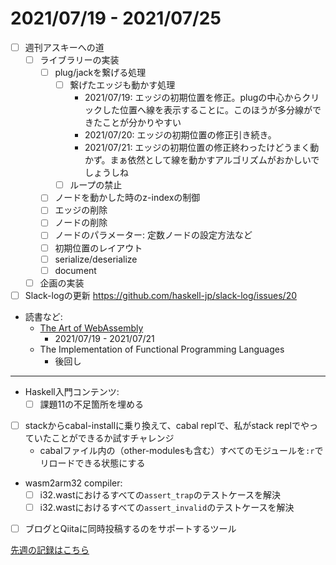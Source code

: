 # 2021/07/19 - 2021/07/25

- [ ] 週刊アスキーへの道
    - [ ] ライブラリーの実装
        - [ ] plug/jackを繋げる処理
            - [ ] 繋げたエッジも動かす処理
                - 2021/07/19: エッジの初期位置を修正。plugの中心からクリックした位置へ線を表示することに。このほうが多分線ができたことが分かりやすい
                - 2021/07/20: エッジの初期位置の修正引き続き。
                - 2021/07/21: エッジの初期位置の修正終わったけどうまく動かず。まぁ依然として線を動かすアルゴリズムがおかしいでしょうしね
            - [ ] ループの禁止
        - [ ] ノードを動かした時のz-indexの制御
        - [ ] エッジの削除
        - [ ] ノードの削除
        - [ ] ノードのパラメーター: 定数ノードの設定方法など
        - [ ] 初期位置のレイアウト
        - [ ] serialize/deserialize
        - [ ] document
    - [ ] 企画の実装
- [ ] Slack-logの更新 <https://github.com/haskell-jp/slack-log/issues/20>
- 読書など:
    - [The Art of WebAssembly](https://nostarch.com/art-webassembly)
        - 2021/07/19 - 2021/07/21
    - The Implementation of Functional Programming Languages
        - 後回し

------

- Haskell入門コンテンツ:
    - [ ] 課題11の不足箇所を埋める
- [ ] stackからcabal-installに乗り換えて、cabal replで、私がstack replでやっていたことができるか試すチャレンジ
    - cabalファイル内の（other-modulesも含む）すべてのモジュールを`:r`でリロードできる状態にする
- wasm2arm32 compiler:
    - [ ] i32.wastにおけるすべての`assert_trap`のテストケースを解決
    - [ ] i32.wastにおけるすべての`assert_invalid`のテストケースを解決
- [ ] ブログとQiitaに同時投稿するのをサポートするツール

[先週の記録はこちら](https://github.com/igrep/daily-commits/blob/4c8f11fc98ddb3abdb6448c78b06aed1875224bf/yesterday.md)
